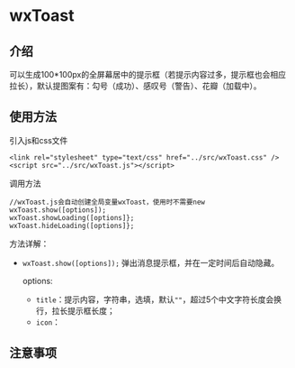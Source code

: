# wxToast
## 介绍
可以生成100\*100px的全屏幕居中的提示框（若提示内容过多，提示框也会相应拉长），默认提图案有：勾号（成功）、感叹号（警告）、花瓣（加载中）。
## 使用方法
引入js和css文件
```
<link rel="stylesheet" type="text/css" href="../src/wxToast.css" />
<script src="../src/wxToast.js"></script>
```
调用方法
```
//wxToast.js会自动创建全局变量wxToast，使用时不需要new
wxToast.show([options]);
wxToast.showLoading([options]};
wxToast.hideLoading([options]};
```
方法详解：

* `wxToast.show([options]);`
弹出消息提示框，并在一定时间后自动隐藏。

  options:
  
  * `title`：提示内容，字符串，选填，默认`""`，超过5个中文字符长度会换行，拉长提示框长度；
  * `icon`：


## 注意事项
 
 
>
